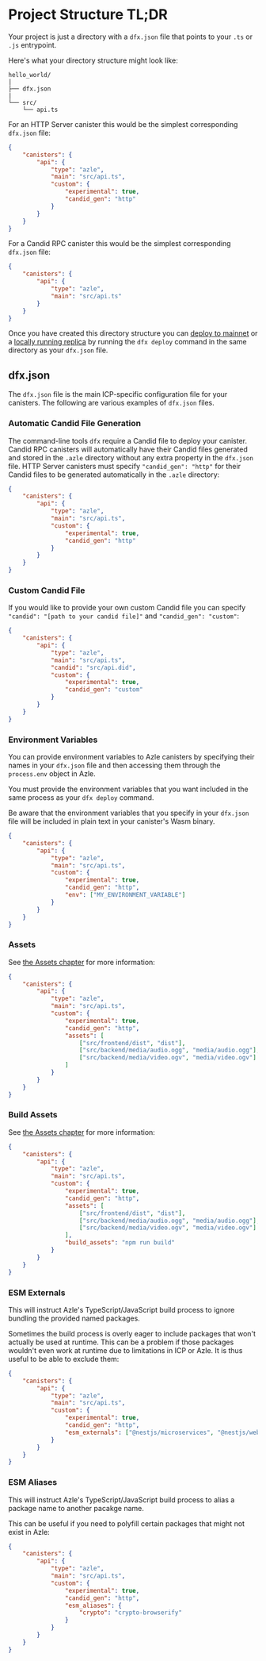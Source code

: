 # Project Structure TL;DR

Your project is just a directory with a `dfx.json` file that points to your `.ts` or `.js` entrypoint.

Here's what your directory structure might look like:

```
hello_world/
|
├── dfx.json
|
└── src/
    └── api.ts
```

For an HTTP Server canister this would be the simplest corresponding `dfx.json` file:

```json
{
    "canisters": {
        "api": {
            "type": "azle",
            "main": "src/api.ts",
            "custom": {
                "experimental": true,
                "candid_gen": "http"
            }
        }
    }
}
```

For a Candid RPC canister this would be the simplest corresponding `dfx.json` file:

```json
{
    "canisters": {
        "api": {
            "type": "azle",
            "main": "src/api.ts"
        }
    }
}
```

Once you have created this directory structure you can [deploy to mainnet](./deployment.md#deploying-to-mainnet) or a [locally running replica](./deployment.md#starting-the-local-replica) by running the `dfx deploy` command in the same directory as your `dfx.json` file.

## dfx.json

The `dfx.json` file is the main ICP-specific configuration file for your canisters. The following are various examples of `dfx.json` files.

### Automatic Candid File Generation

The command-line tools `dfx` require a Candid file to deploy your canister. Candid RPC canisters will automatically have their Candid files generated and stored in the `.azle` directory without any extra property in the `dfx.json` file. HTTP Server canisters must specify `"candid_gen": "http"` for their Candid files to be generated automatically in the `.azle` directory:

```json
{
    "canisters": {
        "api": {
            "type": "azle",
            "main": "src/api.ts",
            "custom": {
                "experimental": true,
                "candid_gen": "http"
            }
        }
    }
}
```

### Custom Candid File

If you would like to provide your own custom Candid file you can specify `"candid": "[path to your candid file]"` and `"candid_gen": "custom"`:

```json
{
    "canisters": {
        "api": {
            "type": "azle",
            "main": "src/api.ts",
            "candid": "src/api.did",
            "custom": {
                "experimental": true,
                "candid_gen": "custom"
            }
        }
    }
}
```

### Environment Variables

You can provide environment variables to Azle canisters by specifying their names in your `dfx.json` file and then accessing them through the `process.env` object in Azle.

You must provide the environment variables that you want included in the same process as your `dfx deploy` command.

Be aware that the environment variables that you specify in your `dfx.json` file will be included in plain text in your canister's Wasm binary.

```json
{
    "canisters": {
        "api": {
            "type": "azle",
            "main": "src/api.ts",
            "custom": {
                "experimental": true,
                "candid_gen": "http",
                "env": ["MY_ENVIRONMENT_VARIABLE"]
            }
        }
    }
}
```

### Assets

See [the Assets chapter](./assets.md) for more information:

```json
{
    "canisters": {
        "api": {
            "type": "azle",
            "main": "src/api.ts",
            "custom": {
                "experimental": true,
                "candid_gen": "http",
                "assets": [
                    ["src/frontend/dist", "dist"],
                    ["src/backend/media/audio.ogg", "media/audio.ogg"],
                    ["src/backend/media/video.ogv", "media/video.ogv"]
                ]
            }
        }
    }
}
```

### Build Assets

See [the Assets chapter](./assets.md) for more information:

```json
{
    "canisters": {
        "api": {
            "type": "azle",
            "main": "src/api.ts",
            "custom": {
                "experimental": true,
                "candid_gen": "http",
                "assets": [
                    ["src/frontend/dist", "dist"],
                    ["src/backend/media/audio.ogg", "media/audio.ogg"],
                    ["src/backend/media/video.ogv", "media/video.ogv"]
                ],
                "build_assets": "npm run build"
            }
        }
    }
}
```

### ESM Externals

This will instruct Azle's TypeScript/JavaScript build process to ignore bundling the provided named packages.

Sometimes the build process is overly eager to include packages that won't actually be used at runtime. This can be a problem if those packages wouldn't even work at runtime due to limitations in ICP or Azle. It is thus useful to be able to exclude them:

```json
{
    "canisters": {
        "api": {
            "type": "azle",
            "main": "src/api.ts",
            "custom": {
                "experimental": true,
                "candid_gen": "http",
                "esm_externals": ["@nestjs/microservices", "@nestjs/websockets"]
            }
        }
    }
}
```

### ESM Aliases

This will instruct Azle's TypeScript/JavaScript build process to alias a package name to another pacakge name.

This can be useful if you need to polyfill certain packages that might not exist in Azle:

```json
{
    "canisters": {
        "api": {
            "type": "azle",
            "main": "src/api.ts",
            "custom": {
                "experimental": true,
                "candid_gen": "http",
                "esm_aliases": {
                    "crypto": "crypto-browserify"
                }
            }
        }
    }
}
```
